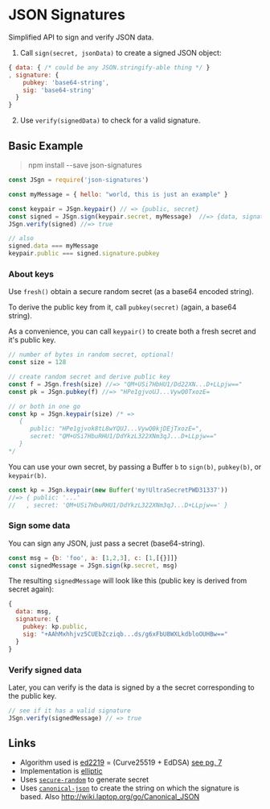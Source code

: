 # JSON Signatures

Simplified API to sign and verify JSON data.

1. Call `sign(secret, jsonData)` to create a signed JSON object:

  ```js
  { data: { /* could be any JSON.stringify-able thing */ }
  , signature: {
      pubkey: 'base64-string',
      sig: 'base64-string'
    }
  }
  ```

2. Use `verify(signedData)` to check for a valid signature.

## Basic Example

> npm install --save json-signatures

```js
const JSgn = require('json-signatures')

const myMessage = { hello: "world, this is just an example" }

const keypair = JSgn.keypair() // => {public, secret}
const signed = JSgn.sign(keypair.secret, myMessage)  //=> {data, signature}
JSgn.verify(signed) //=> true

// also
signed.data === myMessage
keypair.public === signed.signature.pubkey
```

### About keys

Use `fresh()` obtain a secure random secret (as a base64 encoded string).

To derive the public key from it, call `pubkey(secret)` (again, a base64 string).

As a convenience, you can call `keypair()` to create both a fresh secret and it's public key.

```js
// number of bytes in random secret, optional!
const size = 128

// create random secret and derive public key
const f = JSgn.fresh(size) //=> "QM+USi7HbHU1/Dd22XN...D+LLpjw=="
const pk = JSgn.pubkey(f) //=> "HPe1gjvoUJ...VywQ0TxozE=

// or both in one go
const kp = JSgn.keypair(size) /* =>
   {
      public: "HPe1gjvok8tL8wYQUJ...VywQ0kjDEjTxozE=",
      secret: "QM+USi7HbuRHU1/DdYkzL322XNm3qJ...D+LLpjw=="
   }
*/
```

You can use your own secret, by passing a Buffer `b` to `sign(b)`, `pubkey(b)`,
or `keypair(b)`.

```js
const kp = JSgn.keypair(new Buffer('my!UltraSecretPWD31337'))
//=> { public: '...'
//   , secret: 'QM+USi7HbuRHU1/DdYkzL322XNm3qJ...D+LLpjw==' }
```

### Sign some data

You can sign any JSON, just pass a secret (base64-string).

```js
const msg = {b: 'foo', a: [1,2,3], c: [1,[{}]]}
const signedMessage = JSgn.sign(kp.secret, msg)
```

The resulting `signedMessage` will look like this (public key is derived from secret again):

```js
{
  data: msg,
  signature: {
    pubkey: kp.public,
    sig: "+AAhMxhhjvz5CUEbZcziqb...ds/g6xFbU8WXLkdbloOUHBw=="
  }
}
```

### Verify signed data

Later, you can verify is the data is signed by a the secret
corresponding to the public key.

```js
// see if it has a valid signature
JSgn.verify(signedMessage) // => true
```


## Links

- Algorithm used is [ed2219](https://ed25519.cr.yp.to/) = (Curve25519 + EdDSA) [see pg. 7](https://ed25519.cr.yp.to/ed25519-20110926.pdf)
- Implementation is [elliptic](https://github.com/indutny/elliptic)
- Uses [`secure-random`](npm.im/secure-random) to generate secret
- Uses [`canonical-json`](npm.im/canonical-json) to create the string on which the signature is based. Also http://wiki.laptop.org/go/Canonical_JSON
